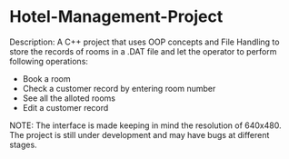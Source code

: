 # Hotel-Management-Project

Description: 
A C++ project that uses OOP concepts and File Handling to store the records of rooms in a .DAT file and let the operator to perform following operations:

*  Book a room
*  Check a customer record by entering room number
*  See all the alloted rooms
*  Edit a customer record

NOTE:
The interface is made keeping in mind the resolution of 640x480.
The project is still under development and may have bugs at different stages.
